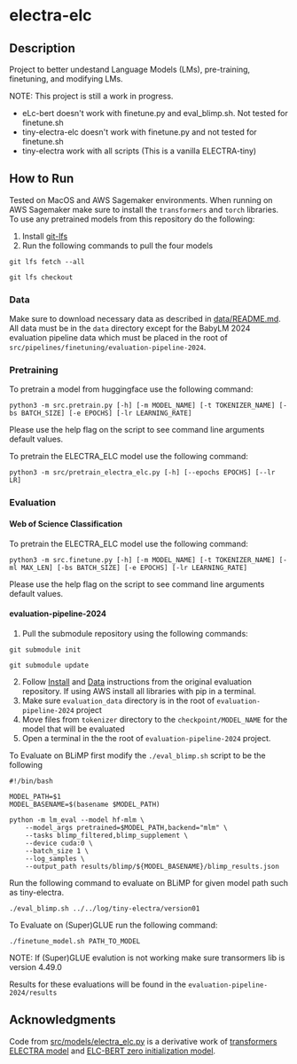# electra-elc

## Description
Project to better undestand Language Models (LMs), pre-training, finetuning, 
and modifying LMs.

NOTE:
This project is still a work in progress.
- eLc-bert doesn't work with finetune.py and eval_blimp.sh. Not tested for finetune.sh
- tiny-electra-elc doesn't work with finetune.py and not tested for finetune.sh
- tiny-electra work with all scripts (This is a vanilla ELECTRA-tiny)

## How to Run
Tested on MacOS and AWS Sagemaker environments. 
When running on AWS Sagemaker make sure to install the `transformers` and 
`torch` libraries. To use any pretrained models from this repository do the following:
1. Install [git-lfs](https://git-lfs.com/)
2. Run the following commands to pull the four models
```shell
git lfs fetch --all
```
```shell
git lfs checkout
```

### Data
Make sure to download necessary data as described in [data/README.md](./data/README.md). All data must be in 
the `data` directory except for the BabyLM 2024 evaluation pipeline data which must be placed in the root of
`src/pipelines/finetuning/evaluation-pipeline-2024`.

### Pretraining

To pretrain a model from huggingface use the following command:
```shell
python3 -m src.pretrain.py [-h] [-m MODEL_NAME] [-t TOKENIZER_NAME] [-bs BATCH_SIZE] [-e EPOCHS] [-lr LEARNING_RATE]
```
Please use the help flag on the script to see command line arguments default values.

To pretrain the ELECTRA_ELC model use the following command:
```shell
python3 -m src/pretrain_electra_elc.py [-h] [--epochs EPOCHS] [--lr LR]
```

### Evaluation
#### Web of Science Classification

To pretrain the ELECTRA_ELC model use the following command:
```shell
python3 -m src.finetune.py [-h] [-m MODEL_NAME] [-t TOKENIZER_NAME] [-ml MAX_LEN] [-bs BATCH_SIZE] [-e EPOCHS] [-lr LEARNING_RATE]
```
Please use the help flag on the script to see command line arguments default values.

#### evaluation-pipeline-2024
1. Pull the submodule repository using the following commands:
```shell
git submodule init
```
```shell
git submodule update
```
2. Follow [Install](https://github.com/babylm/evaluation-pipeline-2024/tree/main?tab=readme-ov-file#install) and [Data](https://github.com/babylm/evaluation-pipeline-2024/tree/main?tab=readme-ov-file#data) instructions from the original evaluation repository. If using AWS install all libraries with pip in a terminal.
3. Make sure `evaluation_data` directory is in the root of `evaluation-pipeline-2024` project
4. Move files from `tokenizer` directory to the `checkpoint/MODEL_NAME` for the model that will be evaluated
5. Open a terminal in the the root of `evaluation-pipeline-2024` project.

To Evaluate on BLiMP first modify the `./eval_blimp.sh` script to be the following
```shell
#!/bin/bash

MODEL_PATH=$1
MODEL_BASENAME=$(basename $MODEL_PATH)

python -m lm_eval --model hf-mlm \
    --model_args pretrained=$MODEL_PATH,backend="mlm" \
    --tasks blimp_filtered,blimp_supplement \
    --device cuda:0 \
    --batch_size 1 \
    --log_samples \
    --output_path results/blimp/${MODEL_BASENAME}/blimp_results.json
```
Run the following command to evaluate on BLiMP for given model path such as tiny-electra.
```shell
./eval_blimp.sh ../../log/tiny-electra/version01
```

To Evaluate on (Super)GLUE run the following command:
```shell
./finetune_model.sh PATH_TO_MODEL
```
NOTE: If (Super)GLUE evalution is not working make sure transormers lib is version 4.49.0 

Results for these evaluations will be found in the `evaluation-pipeline-2024/results`


## Acknowledgments
Code from [src/models/electra_elc.py](./models/electra_elc.py) is a derivative work
of [transformers ELECTRA model](https://github.com/huggingface/transformers/blob/v4.51.3/src/transformers/models/electra/modeling_electra.py) 
and [ELC-BERT zero initialization model](https://github.com/ltgoslo/elc-bert/blob/main/models/model_elc_bert_zero.py).
